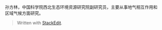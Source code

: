 孙方林，中国科学院西北生态环境资源研究院副研究员，主要从事地气相互作用和区域气候方面研究。


> Written with [StackEdit](https://stackedit.io/).
<!--stackedit_data:
eyJoaXN0b3J5IjpbLTcyNzg2MDY5M119
-->